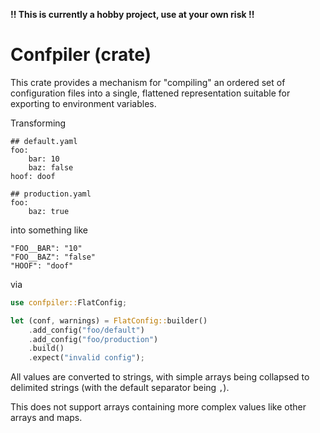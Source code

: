 **!! This is currently a hobby project, use at your own risk !!**

# Confpiler (crate) #

This crate provides a mechanism for "compiling" an ordered set of configuration
files into a single, flattened representation suitable for exporting to
environment variables.

Transforming

```text
## default.yaml
foo:
    bar: 10
    baz: false
hoof: doof

## production.yaml
foo:
    baz: true
```

into something like

```text
"FOO__BAR": "10"
"FOO__BAZ": "false"
"HOOF": "doof"
```

via

```rust no_run
use confpiler::FlatConfig;

let (conf, warnings) = FlatConfig::builder()
    .add_config("foo/default")
    .add_config("foo/production")
    .build()
    .expect("invalid config");
```

All values are converted to strings, with simple arrays being collapsed to
delimited strings (with the default separator being `,`).

This does not support arrays containing more complex values like other arrays
and maps.

